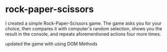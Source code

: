 # rock-paper-scissors

I created a simple Rock-Paper-Scissors game. The game asks you for your choice, then compares it with computer's random selection, shows you the result in the console, and repeats aforementioned actions four more times. 

updated the game with using DOM Methods
